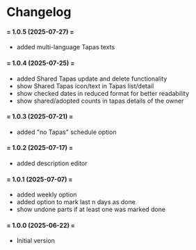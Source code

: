# Changelog

#### = 1.0.5 (2025-07-27) =

* added multi-language Tapas texts

#### = 1.0.4 (2025-07-25) =

* added Shared Tapas update and delete functionality
* show Shared Tapas icon/text in Tapas list/detail
* show checked dates in reduced format for better readability
* show shared/adopted counts in tapas details of the owner

#### = 1.0.3 (2025-07-21) =

* added "no Tapas" schedule option

#### = 1.0.2 (2025-07-17) =

* added description editor

#### = 1.0.1 (2025-07-07) =

* added weekly option
* added option to mark last n days as done
* show undone parts if at least one was marked done

#### = 1.0.0 (2025-06-22) =

* Initial version
